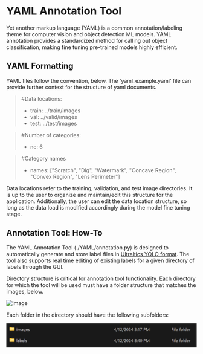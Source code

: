 # YAML Annotation Tool

Yet another markup language (YAML) is a common annotation/labeling theme for computer vision and object detection ML models. YAML annotation provides a standardized method for calling out object classification, making fine tuning pre-trained models highly efficient.

## YAML Formatting

YAML files follow the convention, below. The 'yaml_example.yaml' file can provide further context for the structure of yaml documents.

> #Data locations:
>    - train: ../train/images
>    - val: ../valid/images
>    - test: ../test/images

> #Number of categories:
>    - nc: 6

> #Category names
>   - names: ["Scratch", "Dig", "Watermark", "Concave Region", "Convex Region", "Lens Perimeter"]

Data locations refer to the training, validation, and test image directories. It is up to the user to organize and maintain/edit this structure for the application. Additionally, the user can edit the data location structure, so long as the data load is modified accordingly during the model fine tuning stage.

## Annotation Tool: How-To

The YAML Annotation Tool (./YAML/annotation.py) is designed to automatically generate and store label files in [Ultraltics YOLO format](https://docs.ultralytics.com/datasets/detect/). The tool also supports real time editing of existing labels for a given directory of labels through the GUI. 

Directory structure is critical for annotation tool functionality. Each directory for which the tool will be used must have a folder structure that matches the images, below.

![image](https://github.com/rcwaterman/YAML_Annotation/assets/134216651/42efb2ce-920d-4f76-ad50-3ff4424469be)

Each folder in the directory should have the following subfolders:

![alt text](./assets/folders.png)

